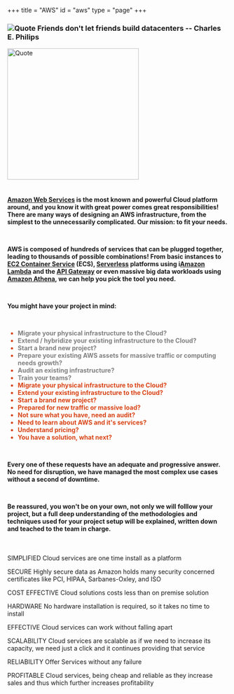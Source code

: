 +++
title = "AWS"
id = "aws"
type = "page"
+++

<div class="container" role="main">


<div class="row">
<div class="col-md-6 header01">
<h3 class="font01">
<img style="float" src="/img/aws/quote.png" alt="Quote">  Friends don't let friends build datacenters -- Charles E. Philips
</h3>
</div>
<div class="col-md-6 header01">
<img style="float: center; margin: 0px 0px 0px 0px;" src="/img/aws/aws-new.jpg" width="300" alt="Quote">
</div>
</div>
<br />
<div>
<h4 class="font01">

<p>
<a href="https://www.aws.com">Amazon Web Services</a> is the most known and powerful Cloud platform around, and you know it with great power comes great responsibilities! There are many ways of designing an AWS infrastructure, from the simplest to the unnecessarily complicated. Our mission: to fit your needs.
</p>

<br />

<p>
AWS is composed of hundreds of services that can be plugged together, leading to thousands of possible combinations! From basic instances to <a href="https://aws.amazon.com/ecs/">EC2 Container Service</a> (ECS), <a href="https://serverless.com/">Serverless</a> platforms using i<a href="https://aws.amazon.com/lambda/">Amazon Lambda</a> and the <a href="https://aws.amazon.com/api-gateway/">API Gateway</a> or even massive big data workloads using <a href="https://aws.amazon.com/athena/">Amazon Athena</a>, we can help you pick the tool you need.
</p>
<br />

<p>
You might have your project in mind:
</p>
<br />
<ul style="color:#d84315">
	<li><span style="color:grey">Migrate your physical infrastructure to the Cloud?</li>
	<li><span style="color:grey">Extend / hybridize your existing infrastructure to the Cloud?</li>
	<li><span style="color:grey">Start a brand new project?</li>
	<li><span style="color:grey">Prepare your existing AWS assets for massive traffic or computing needs growth?</li>
	<li><span style="color:grey">Audit an existing infrastructure?</li>
	<li><span style="color:grey">Train your teams?</li>
      <li><i class="fa fa-long-arrow-right"></i>Migrate your physical infrastructure to the Cloud?</li>
      <li><i class="fa fa-long-arrow-right"></i>Extend your existing infrastructure to the Cloud?</li>
      <li><i class="fa fa-long-arrow-right"></i>Start a brand new project?</li>
      <li><i class="fa fa-long-arrow-right"></i>Prepared for new traffic or massive load?</li>
      <li><i class="fa fa-long-arrow-right"></i>Not sure what you have, need an audit?</li>
      <li><i class="fa fa-long-arrow-right"></i>Need to learn about AWS and it's services?</li>
      <li><i class="fa fa-long-arrow-right"></i>Understand pricing?</li>
      <li><i class="fa fa-long-arrow-right"></i>You have a solution, what next?</li>

</ul>

<br />

<p>
Every one of these requests have an adequate and progressive answer. No need for disruption, we have managed the most complex use cases without a second of downtime.
</p>
<br />

<p>
Be reassured, you won't be on your own, not only we will folllow your project, but a full deep understanding of the methodologies and techniques used for your project setup will be explained, written down and teached to the team in charge.
</p>
<br />

</h4>
</div>
</div>
SIMPLIFIED
Cloud services are one time install as a platform

 
SECURE
Highly secure data as Amazon holds many security concerned certificates like PCI, HIPAA, Sarbanes-Oxley, and ISO

 
COST EFFECTIVE
Cloud solutions costs less than on premise solution

 
HARDWARE
No hardware installation is required, so it takes no time to install

EFFECTIVE
Cloud services can work without falling apart

 
SCALABILITY
Cloud services are scalable as if we need to increase its capacity, we need just a click and it continues providing that service

 
RELIABILITY
Offer Services without any failure

 
PROFITABLE
Cloud services, being cheap and reliable as they increase sales and thus which further increases profitability
